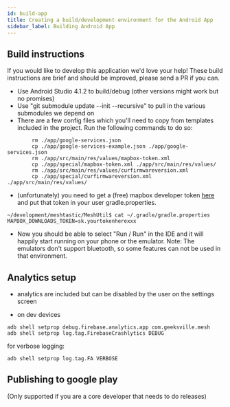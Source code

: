 ```yaml
---
id: build-app
title: Creating a build/development environment for the Android App
sidebar_label: Building Android App
---
```



## Build instructions

If you would like to develop this application we'd love your help!  These build instructions are brief 
and should be improved, please send a PR if you can.

* Use Android Studio 4.1.2 to build/debug (other versions might work but no promises)
* Use "git submodule update --init --recursive" to pull in the various submodules we depend on
* There are a few config files which you'll need to copy from templates included in the project.
Run the following commands to do so:

```
        rm ./app/google-services.json
        cp ./app/google-services-example.json ./app/google-services.json
        rm ./app/src/main/res/values/mapbox-token.xml
        cp ./app/special/mapbox-token.xml ./app/src/main/res/values/
        rm ./app/src/main/res/values/curfirmwareversion.xml
        cp ./app/special/curfirmwareversion.xml ./app/src/main/res/values/
```

* (unfortunately) you need to get a (free) mapbox developer token [here](https://docs.mapbox.com/android/maps/guides/install/) and put that token in your user gradle.properties.
```
~/development/meshtastic/MeshUtil$ cat ~/.gradle/gradle.properties
MAPBOX_DOWNLOADS_TOKEN=sk.yourtokenherexxx
```

* Now you should be able to select "Run / Run" in the IDE and it will happily start running on your phone
or the emulator.  Note: The emulators don't support bluetooth, so some features can not be used in
that environment.

## Analytics setup

* analytics are included but can be disabled by the user on the settings screen

* on dev devices

```shell
adb shell setprop debug.firebase.analytics.app com.geeksville.mesh
adb shell setprop log.tag.FirebaseCrashlytics DEBUG
```

for verbose logging:
```shell
adb shell setprop log.tag.FA VERBOSE
```

## Publishing to google play

(Only supported if you are a core developer that needs to do releases)